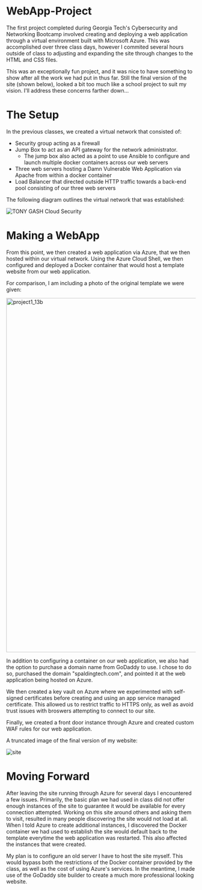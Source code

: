 # WebApp-Project

The first project completed during Georgia Tech's Cybersecurity and Networking Bootcamp involved creating and deploying a web application through a virtual environment built with Microsoft Azure. This was accomplished over three class days, however I commited several hours outside of class to adjusting and expanding the site through changes to the HTML and CSS files. 

This was an exceptionally fun project, and it was nice to have something to show after all the work we had put in thus far. Still the final version of the site (shown below), looked a bit too much like a school project to suit my vision. I'll address these concerns farther down...

# The Setup

In the previous classes, we created a virtual network that consisted of:
  - Security group acting as a firewall
  - Jump Box to act as an API gateway for the network administrator.
      - The jump box also acted as a point to use Ansible to configure and launch multiple docker containers across our web servers
  - Three web servers hosting a Damn Vulnerable Web Application via Apache from within a docker container
  - Load Balancer that directed outside HTTP traffic towards a back-end pool consisting of our three web servers

The following diagram outlines the virtual network that was established:

![TONY GASH Cloud Security](https://user-images.githubusercontent.com/101701044/235814044-dbe3247b-ba26-4e58-8f42-89567353761c.png)

# Making a WebApp

From this point, we then created a web application via Azure, that we then hosted within our virtual network. Using the Azure Cloud Shell, we then configured and deployed a Docker container that would host a template website from our web application. 

For comparison, I am including a photo of the original template we were given:

<img width="942" alt="project1_13b" src="https://user-images.githubusercontent.com/101701044/235816546-3d48bb2a-0bb4-435e-a291-7210198a611b.png">

In addition to configuring a container on our web application, we also had the option to purchase a domain name from GoDaddy to use. I chose to do so, purchased the domain "spaldingtech.com", and pointed it at the web application being hosted on Azure. 

We then created a key vault on Azure where we experimented with self-signed certificates before creating and using an app service managed certificate. This allowed us to restrict traffic to HTTPS only, as well as avoid trust issues with broswers attempting to connect to our site.

Finally, we created a front door instance through Azure and created custom WAF rules for our web application. 

A truncated image of the final version of my website:

![site](https://user-images.githubusercontent.com/101701044/235815824-5ff857f3-844a-4785-a6d0-4aecd84cec51.png)

# Moving Forward

After leaving the site running through Azure for several days I encountered a few issues. Primarily, the basic plan we had used in class did not offer enough instances of the site to guarantee it would be available for every connection attempted. Working on this site around others and asking them to visit, resulted in many people discovering the site would not load at all. When I told Azure to create additional instances, I discovered the Docker container we had used to establish the site would default back to the template everytime the web application was restarted. This also affected the instances that were created. 

My plan is to configure an old server I have to host the site myself. This would bypass both the restrictions of the Docker container provided by the class, as well as the cost of using Azure's services. In the meantime, I made use of the GoDaddy site builder to create a much more professional looking website.

